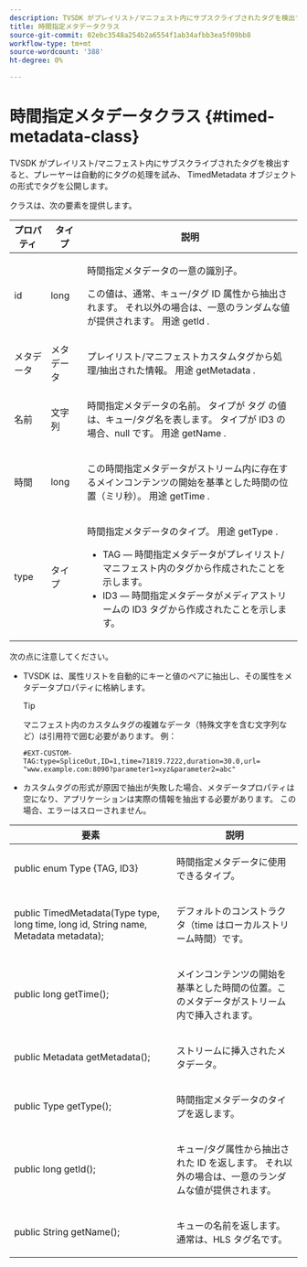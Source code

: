 ```yaml
---
description: TVSDK がプレイリスト/マニフェスト内にサブスクライブされたタグを検出すると、プレーヤーは自動的にタグの処理を試み、 TimedMetadata オブジェクトの形式でタグを公開します。
title: 時間指定メタデータクラス
source-git-commit: 02ebc3548a254b2a6554f1ab34afbb3ea5f09bb8
workflow-type: tm+mt
source-wordcount: '388'
ht-degree: 0%

---
```


# 時間指定メタデータクラス {#timed-metadata-class}

TVSDK がプレイリスト/マニフェスト内にサブスクライブされたタグを検出すると、プレーヤーは自動的にタグの処理を試み、 TimedMetadata オブジェクトの形式でタグを公開します。

クラスは、次の要素を提供します。

<table id="table_FFC56AC5B1E04DA99C9309C0223ABA90"> 
 <thead> 
  <tr> 
   <th colname="col1" class="entry"><b> プロパティ </b></th> 
   <th colname="col02" class="entry"> <b> タイプ </b></th> 
   <th colname="col2" class="entry"> <b> 説明 </b> </th> 
  </tr> 
 </thead>
 <tbody> 
  <tr> 
   <td colname="col1"> <span class="codeph"> id </span> </td> 
   <td colname="col02"> long </td> 
   <td colname="col2"> <p>時間指定メタデータの一意の識別子。 </p> <p>この値は、通常、キュー/タグ ID 属性から抽出されます。 それ以外の場合は、一意のランダムな値が提供されます。 用途 <span class="codeph"> getId </span>. </p> </td> 
  </tr> 
  <tr> 
   <td colname="col1"> <span class="codeph"> メタデータ </span> </td> 
   <td colname="col02"> メタデータ </td> 
   <td colname="col2"> <p>プレイリスト/マニフェストカスタムタグから処理/抽出された情報。 用途 <span class="codeph"> getMetadata </span>. </p> </td> 
  </tr> 
  <tr> 
   <td colname="col1"> <span class="codeph"> 名前 </span> </td> 
   <td colname="col02"> 文字列 </td> 
   <td colname="col2"> <p>時間指定メタデータの名前。 タイプが <span class="codeph"> タグ </span>の値は、キュー/タグ名を表します。 タイプが <span class="codeph"> ID3 </span>の場合、null です。 用途 <span class="codeph"> getName </span>. </p> </td> 
  </tr> 
  <tr> 
   <td colname="col1"> <span class="codeph"> 時間 </span> </td> 
   <td colname="col02"> long </td> 
   <td colname="col2"> <p>この時間指定メタデータがストリーム内に存在するメインコンテンツの開始を基準とした時間の位置（ミリ秒）。 用途 <span class="codeph"> getTime </span>. </p> </td> 
  </tr> 
  <tr> 
   <td colname="col1"> <span class="codeph"> type </span> </td> 
   <td colname="col02"> タイプ </td> 
   <td colname="col2"> <p>時間指定メタデータのタイプ。 用途 <span class="codeph"> getType </span>. 
     <ul id="ul_70FBFB33E9F846D8B38592560CCE9560"> 
      <li id="li_739D30561BFB4D9B97DF212E4880BA2C">TAG — 時間指定メタデータがプレイリスト/マニフェスト内のタグから作成されたことを示します。 </li> 
      <li id="li_E785E1DEF1CC4D9DBE7764E5D05EFAFC">ID3 — 時間指定メタデータがメディアストリームの ID3 タグから作成されたことを示します。 </li> 
     </ul> </p> </td> 
  </tr> 
 </tbody> 
</table>

<!--<a id="section_737CC47997F74F80A3C5C6171ADE120E"></a>-->

次の点に注意してください。

* TVSDK は、属性リストを自動的にキーと値のペアに抽出し、その属性をメタデータプロパティに格納します。

  >[!TIP]
  >
  >マニフェスト内のカスタムタグの複雑なデータ（特殊文字を含む文字列など）は引用符で囲む必要があります。 例：
  >
  >```
  >#EXT-CUSTOM-TAG:type=SpliceOut,ID=1,time=71819.7222,duration=30.0,url= 
  >"www.example.com:8090?parameter1=xyz&parameter2=abc"
  >```
  >

* カスタムタグの形式が原因で抽出が失敗した場合、メタデータプロパティは空になり、アプリケーションは実際の情報を抽出する必要があります。 この場合、エラーはスローされません。

<table id="table_1BAE98BF23F641A3A5709EBE37B327F6"> 
 <thead> 
  <tr> 
   <th colname="col1" class="entry"> <b>要素 </b></th> 
   <th colname="col2" class="entry"> <b>説明</b></th> 
  </tr> 
 </thead>
 <tbody> 
  <tr> 
   <td colname="col1"> <span class="codeph"> public enum Type {TAG, ID3} </span> </td> 
   <td colname="col2"> <p>時間指定メタデータに使用できるタイプ。 </p> </td> 
  </tr> 
  <tr> 
   <td colname="col1"> <span class="codeph"> public TimedMetadata(Type type, long time, long id, String name, Metadata metadata); </span> </td> 
   <td colname="col2"> <p>デフォルトのコンストラクタ（time はローカルストリーム時間）です。 </p> </td> 
  </tr> 
  <tr> 
   <td colname="col1"> <span class="codeph"> public long getTime(); </span> </td> 
   <td colname="col2"> <p>メインコンテンツの開始を基準とした時間の位置。このメタデータがストリーム内で挿入されます。 </p> </td> 
  </tr> 
  <tr> 
   <td colname="col1"> <span class="codeph"> public Metadata getMetadata(); </span> </td> 
   <td colname="col2"> <p>ストリームに挿入されたメタデータ。 </p> </td> 
  </tr> 
  <tr> 
   <td colname="col1"> <span class="codeph"> public Type getType(); </span> </td> 
   <td colname="col2"> <p>時間指定メタデータのタイプを返します。 </p> </td> 
  </tr> 
  <tr> 
   <td colname="col1"> <span class="codeph"> public long getId(); </span> </td> 
   <td colname="col2"> <p>キュー/タグ属性から抽出された ID を返します。 それ以外の場合は、一意のランダムな値が提供されます。 </p> </td> 
  </tr> 
  <tr> 
   <td colname="col1"> <span class="codeph"> public String getName(); </span> </td> 
   <td colname="col2"> <p>キューの名前を返します。通常は、HLS タグ名です。 </p> </td> 
  </tr> 
 </tbody> 
</table>
